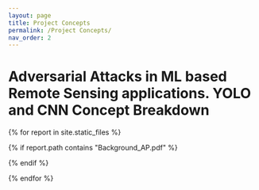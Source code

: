 ```yaml
---
layout: page
title: Project Concepts
permalink: /Project Concepts/
nav_order: 2
---
```


# Adversarial Attacks in ML based Remote Sensing applications. YOLO and CNN Concept Breakdown

{% for report in site.static_files %}

{% if report.path contains "Background_AP.pdf" %}

<object data="{{site.url}}{{site.baseurl}}{{report.path}}" width="800" height="450" type='application/pdf'/>
</object>

{% endif %}

{% endfor %}
